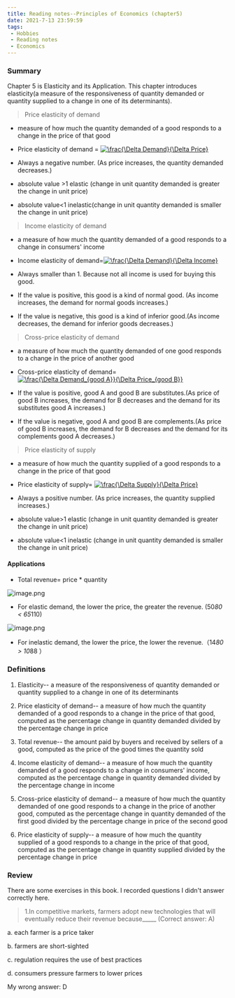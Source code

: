 ```yaml
---
title: Reading notes--Principles of Economics (chapter5)
date: 2021-7-13 23:59:59
tags:
 - Hobbies
 - Reading notes
 - Economics
---
```


### Summary
Chapter 5 is Elasticity and its Application. This chapter introduces elasticity(a measure of the responsiveness of quantity demanded or quantity supplied to a change in one of its determinants).

>Price elasticity of demand

*  measure of how much the quantity demanded of a good responds to a change in the price of that good

* Price elasticity of demand = <a href="https://www.codecogs.com/eqnedit.php?latex=\bg_white&space;\frac{\Delta&space;Demand}{\Delta&space;Price}" target="_blank"><img src="https://latex.codecogs.com/gif.latex?\bg_white&space;\frac{\Delta&space;Demand}{\Delta&space;Price}" title="\frac{\Delta Demand}{\Delta Price}" /></a>

* Always a negative number. (As price increases, the quantity demanded decreases.)

*  absolute value \>1 elastic (change in unit quantity demanded is greater the change in unit price)

*  absolute value<1 inelastic(change in unit quantity demanded is smaller the change in unit price)

>Income elasticity of demand

* a measure of how much the quantity demanded of a good responds to a change in consumers' income

* Income elasticity of demand=<a href="https://www.codecogs.com/eqnedit.php?latex=\bg_white&space;\frac{\Delta&space;Demand}{\Delta&space;Income}" target="_blank"><img src="https://latex.codecogs.com/gif.latex?\bg_white&space;\frac{\Delta&space;Demand}{\Delta&space;Income}" title="\frac{\Delta Demand}{\Delta Income}" /></a>

* Always smaller than 1. Because not all income is used for buying this good.

* If the value is positive, this good is a kind of normal good. (As income increases, the demand for normal goods increases.)

* If the value is negative, this good is a kind of inferior good.(As income decreases, the demand for inferior goods decreases.)

>Cross-price elasticity of demand

* a measure of how much the quantity demanded of one good responds to a change in the price of another good

* Cross-price elasticity of demand= <a href="https://www.codecogs.com/eqnedit.php?latex=\bg_white&space;\frac{\Delta&space;Demand_{good&space;A}}{\Delta&space;Price_{good&space;B}}" target="_blank"><img src="https://latex.codecogs.com/gif.latex?\bg_white&space;\frac{\Delta&space;Demand_{good&space;A}}{\Delta&space;Price_{good&space;B}}" title="\frac{\Delta Demand_{good A}}{\Delta Price_{good B}}" /></a>

* If the value is positive, good A and good B are substitutes.(As price of good B increases, the demand for B decreases and the demand for its substitutes good A increases.)

* If the value is negative, good A and good B are complements.(As price of good B increases, the demand for B decreases and the demand for its complements good A decreases.)

>Price elasticity of supply

*  a measure of how much the quantity supplied of a good responds to a change in the price of that good

* Price elasticity of supply= <a href="https://www.codecogs.com/eqnedit.php?latex=\bg_white&space;\frac{\Delta&space;Supply}{\Delta&space;Price}" target="_blank"><img src="https://latex.codecogs.com/gif.latex?\bg_white&space;\frac{\Delta&space;Supply}{\Delta&space;Price}" title="\frac{\Delta Supply}{\Delta Price}" /></a>

* Always a positive number. (As price increases, the quantity supplied increases.)

* absolute value\>1 elastic (change in unit quantity demanded is greater the change in unit price)

* absolute value<1 inelastic (change in unit quantity demanded is smaller the change in unit price)

#### Applications

* Total revenue= price * quantity

![image.png](https://i.loli.net/2021/07/13/qNrhHoLEMxBl6a8.png)

* For elastic demand, the lower the price, the greater the revenue. (50*80 < 65*110)

![image.png](https://i.loli.net/2021/07/13/gULmqaFIGS5c8Kn.png)

* For inelastic demand, the lower the price, the lower the revenue.（14*80 > 10*88 ）

### Definitions

1. Elasticity-- a measure of the responsiveness of quantity demanded or quantity supplied to a change in one of its determinants

2. Price elasticity of demand-- a measure of how much the quantity demanded of a good responds to a change in the price of that good, computed as the percentage change in quantity demanded divided by the percentage change in price

3. Total revenue-- the amount paid by buyers and received by sellers of a good, computed as the price of the good times the quantity sold

4. Income elasticity of demand-- a measure of how much the quantity demanded of a good responds to a change in consumers' income, computed as the percentage change in quantity demanded divided by the percentage change in income

5. Cross-price elasticity of demand-- a measure of how much the quantity demanded of one good responds to a change in the price of another good, computed as the percentage change in quantity demanded of the first good divided by the percentage change in price of the second good

6. Price elasticity of supply-- a measure of how much the quantity supplied of a good responds to a change in the price of that good, computed as the percentage change in quantity supplied divided by the percentage change in price

### Review

There are some exercises in this book. I recorded questions I didn't answer correctly here.

>1.In competitive markets, farmers adopt new technologies that will eventually reduce their revenue because_____ (Correct answer: A)

a. each farmer is a price taker

b. farmers are short-sighted

c. regulation requires the use of best practices

d. consumers pressure farmers to lower prices

My wrong answer: D
